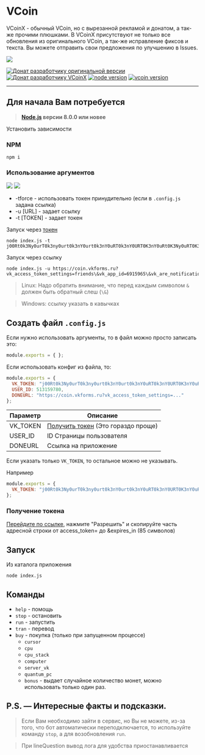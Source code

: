 # VCoin
VCoinX - обычный VCoin, но с вырезанной рекламой и донатом, а так-же прочими плюшками.
В VCoinX присутствуют не только все обновления из оригинального VCoin, а так-же исправление фиксов и текста.
Вы можете отправить свои предложения по улучшению в Issues. 

![](https://pp.userapi.com/c852132/v852132090/f0416/lmQeM-pCAz0.jpg)

<!-- <span class="badge-npmversion">
  <a href="https://npmjs.org/package/vcoin" title="View this project on NPM"><img src="https://img.shields.io/npm/v/projectz.svg" alt="NPM version" /></a>
</span> -->

[![Донат разработчику оригинальной версии](https://img.shields.io/badge/Донат-Qiwi-orange.svg)](https://qiwi.me/xtcry)
[![Донат разработчику VCoinX](https://img.shields.io/badge/Донат-Qiwi-orange.svg)](https://qiwi.me/vcoinx)
[![node version](https://img.shields.io/badge/node->%3D8.0-blue.svg?style=flat-square)](https://nodejs.org/)
[![vcoin version](https://img.shields.io/badge/VCoin-1.1.7-yellow.svg?style=flat-square)](https://github.com/xTCry/VCoin/)

***

## Для начала Вам потребуется
> **[Node.js](https://nodejs.org/) версии 8.0.0 или новее**

Установить зависимости
### NPM
```shell
npm i
```

### Использование аргументов

![](https://pp.userapi.com/c847020/v847020485/1d72be/ktfWqwnMjEY.jpg)
![](https://pp.userapi.com/c847020/v847020485/1d72a7/Fxp2lGDPpLI.jpg)

* -tforce - использовать токен принудительно (если в `.config.js` задана ссылка)
* -u [URL]        - задает ссылку
* -t [TOKEN]      - задает токен

Запуск через [токен](#получение-токена)
```shell
node index.js -t j00Rt0k3Ny0urT0k3ny0urt0k3nY0urt0k3nY0uRT0k3nY0URT0K3nY0uRt0K3Ny0uRT0K3Ny0URT0k3Ny0Ur
```

Запуск через ссылку
```shell
node index.js -u https://coin.vkforms.ru?vk_access_token_settings=friends\&vk_app_id=6915965\&vk_are_notifications_enabled=0...
```
> Linux: Надо обратить внимание, что перед каждым символом `&` должен быть обратный слеш (`\&`)

> Windows: ссылку указать в кавычках 

## Создать файл `.config.js`

Если нужно использовать аргументы, то в файл можно просто записать это:
```js
module.exports = { };
```

Если использовать конфиг из файла, то:
```js
module.exports = {
  VK_TOKEN: "j00Rt0k3Ny0urT0k3ny0urt0k3nY0urt0k3nY0uRT0k3nY0URT0K3nY0uRt0K3Ny0uRT0K3Ny0URT0k3Ny0Ur",
  USER_ID: 513159780,
  DONEURL: "https://coin.vkforms.ru?vk_access_token_settings=..."
};
```

| Параметр | Описание                                                |
|----------|---------------------------------------------------------|
| VK_TOKEN | [Получить токен](#получение-токена) (Это гораздо проще) |
| USER_ID  | ID Страницы пользователя                                |
| DONEURL  | Ссылка на приложение                                    |

Если указать только ```VK_TOKEN```, то остальное можно не указывать.

Например
```js
module.exports = {
  VK_TOKEN: "j00Rt0k3Ny0urT0k3ny0urt0k3nY0urt0k3nY0uRT0k3nY0URT0K3nY0uRt0K3Ny0uRT0K3Ny0URT0k3Ny0Ur"
};
```

### Получение токена

[Перейдите по ссылке](https://vk.cc/9f4IXA), нажмите "Разрешить" и скопируйте часть адресной строки от access_token= до &expires_in (85 символов) 

## Запуск

Из каталога приложения
```shell
node index.js
```


## Команды

- `help` - помощь 
- `stop` - остановить 
- `run` - запустить 
- `tran` - перевод 
- `buy` - покупка (только при запущенном процессе) 
  - `cursor`
  - `cpu`
  - `cpu_stack`
  - `computer`
  - `server_vk`
  - `quantum_pc`
  - `bonus` - выдает случайное количество монет, можно использовать только один раз.


## P.S. — Интересные факты и подсказки.
> Если Вам необходимо зайти в сервис, но Вы не можете, из-за того, что бот автоматически переподключается, то используйте команду `stop`, а для возобновления `run`.

> При lineQuestion вывод лога для удобства приостанавливается

